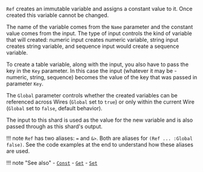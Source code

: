 `Ref` creates an immutable variable and assigns a constant value to it. Once created this variable cannot be changed.

The name of the variable comes from the `Name` parameter and the constant value comes from the input. The type of input controls the kind of variable that will created: numeric input creates numeric variable, string input creates string variable, and sequence input would create a sequence variable.

To create a table variable, along with the input, you also have to pass the key in the `Key` parameter. In this case the input (whatever it may be - numeric, string, sequence) becomes the value of the key that was passed in parameter `Key`.

The `Global` parameter controls whether the created variables can be referenced across Wires (`Global` set to `true`) or only within the current Wire (`Global` set to `false`, default behavior).

The input to this shard is used as the value for the new variable and is also passed through as this shard's output.

!!! note
    `Ref` has two aliases: `=` and `&>`. Both are aliases for `(Ref ... :Global false)`. See the code examples at the end to understand how these aliases are used.

!!! note "See also"
    - [`Const`](../Const)
    - [`Get`](../Get)
    - [`Set`](../Set)
